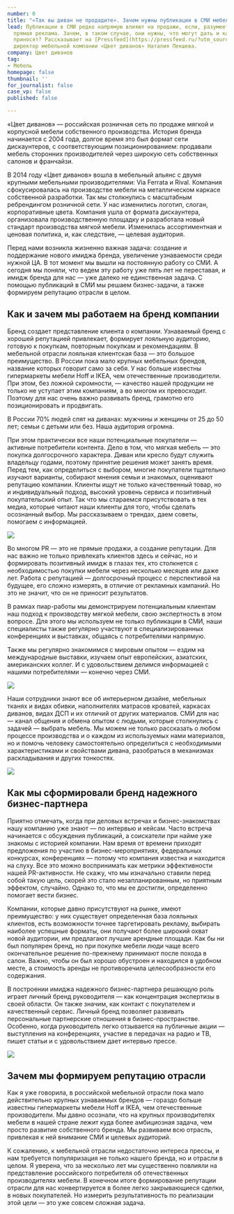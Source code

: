 ```yaml
---
number: 0
title: "«Так вы диван не продадите». Зачем нужны публикации в СМИ мебельной компании"
lead: Публикации в СМИ редко напрямую влияют на продажи, если, разумеется, это не
  прямая реклама. Зачем, в таком случае, они нужны, что могут дать и какую выгоду
  приносят? Рассказывает на [Pressfeed](https://pressfeed.ru/?utm_source=news&utm_medium=intro&utm_campaign=lead&utm_content=tak-vy-divan-ne-prodadite-zachem-nuzhny-publikacii-v-smi-mebelnoj-kompanii)
  директор мебельной компании «Цвет диванов» Наталия Пекшева.
company: Цвет диванов
tag:
- Мебель
homepage: false
thumbnail: ''
for_journalist: false
case_vp: false
published: false

---
```

«Цвет диванов» — российская розничная сеть по продаже мягкой и корпусной мебели собственного производства. История бренда начинается с 2004 года, долгое время это был формат сети дискаунтеров, с соответствующим позиционированием: продавали мебель сторонних производителей через широкую сеть собственных салонов и франчайзи.

В 2014 году «Цвет диванов» вошла в мебельный альянс с двумя крупными мебельными производителями: Via Ferrata и Rival. Компания сфокусировалась на производстве мебели на металлическом каркасе собственной разработки. Так мы столкнулись с масштабным ребрендингом розничной сети. У нас изменились логотип, слоган, корпоративные цвета. Компания ушла от формата дискаунтера, организовала производственную площадку и разработала новый стандарт производства мягкой мебели. Изменилась ассортиментная и ценовая политика, и, как следствие, — целевая аудитория.

Перед нами возникла жизненно важная задача: создание и поддержание нового имиджа бренда, увеличение узнаваемости среди нужной ЦА. В тот момент мы вышли на постоянную работу со СМИ. А сегодня мы поняли, что ведем эту работу уже пять лет не переставая, и имидж бренда для нас — уже далеко не единственная задача. С помощью публикаций в СМИ мы решаем бизнес-задачи, а также формируем репутацию отрасли в целом.

## Как и зачем мы работаем на бренд компании

Бренд создает представление клиента о компании. Узнаваемый бренд с хорошей репутацией привлекает, формирует лояльную аудиторию, готовую к покупкам, повторным покупкам и рекомендациям. В мебельной отрасли лояльная клиентская база — это большое преимущество. В России пока мало крупных мебельных брендов, название которых говорит само за себя. У нас больше известны гипермаркеты мебели Hoff и IKEA, чем отечественные производители. При этом, без ложной скромности, — качество нашей продукции не только не уступает этим компаниям, а во многом их превосходит. Поэтому для нас очень важно развивать бренд, грамотно его позиционировать и продвигать.

В России 70% людей спят на диванах: мужчины и женщины от 25 до 50 лет; семьи с детьми или без. Наша аудитория огромна.

При этом практически все наши потенциальные покупатели — активные потребители контента. Дело в том, что мягкая мебель — это покупка долгосрочного характера. Диван или кресло будут служить владельцу годами, поэтому принятие решения может занять время. Перед тем, как определиться с выбором, многие покупатели тщательно изучают варианты, собирают мнения семьи и знакомых, оценивают репутацию компании. Клиенты ищут не только качественный товар, но и индивидуальный подход, высокий уровень сервиса и позитивный покупательский опыт. Так что мы стараемся присутствовать в тех медиа, которые читают наши клиенты для того, чтобы сделать осознанный выбор. Мы рассказываем о трендах, даем советы, помогаем с информацией.

![](../assets/uploads/divan_evaru.jpg)

Во многом PR — это не прямые продажи, а создание репутации. Для нас важно не только привлекать клиентов здесь и сейчас, но и формировать позитивный имидж в глазах тех, кто столкнется с необходимостью покупки мебели через несколько месяцев или даже лет. Работа с репутацией — долгосрочный процесс с перспективой на будущее, его сложно измерять, в отличие от рекламных кампаний. Но это не значит, что он не приносит результатов.

В рамках пиар-работы мы демонстрируем потенциальным клиентам наш подход к производству мягкой мебели, свою экспертность в этом вопросе. Для этого мы используем не только публикации в СМИ, наши специалисты также регулярно участвуют в специализированных конференциях и выставках, общаясь с потребителями напрямую.

Также мы регулярно знакомимся с мировым опытом — ездим на международные выставки, изучаем опыт европейских, азиатских, американских коллег. И с удовольствием делимся информацией с нашими потребителями — конечно через СМИ.

![](../assets/uploads/divan_marie_claire-1.jpg)

Наши сотрудники знают все об интерьерном дизайне, мебельных тканях и видах обивки, наполнителях матрасов кроватей, каркасах диванов, видах ДСП и их отличий от других материалов. СМИ для нас — канал общения и обмена опытом с людьми, которые столкнулись с задачей — выбрать мебель. Мы можем не только рассказать о любом процессе производства и о каждом из используемых нами материалов, но и помочь человеку самостоятельно определиться с необходимыми характеристиками и свойствами дивана, разобраться в механизмах раскладывания и других тонкостях.

![](../assets/uploads/divan_new_retail.jpg)

## Как мы сформировали бренд надежного бизнес-партнера

Приятно отмечать, когда при деловых встречах и бизнес-знакомствах нашу компанию уже знают — по интервью и кейсам. Часто встреча начинается с обсуждения публикаций, а соискатели при найме уже знакомы с историей компании. Нам время от времени приходят предложения по участию в бизнес-мероприятиях, федеральных конкурсах, конференциях — потому что компания известна и находится на слуху. Все это можно воспринимать как метрики эффективности нашей PR-активности. Не скажу, что мы изначально ставили перед собой такую цель, скорей это стало незапланированным, но приятным эффектом, случайно. Однако то, что мы ее достигли, определенно помогает вести бизнес.

Компании, которые давно присутствуют на рынке, имеют преимущество: у них существует определенная база лояльных клиентов, есть возможности точнее таргетировать рекламу, выбирать наиболее успешные форматы, они получают более широкий охват новой аудитории, им предлагают лучшие арендные площади. Как бы ни был популярен бренд, но при покупке мебели люди чаще всего окончательное решение по-прежнему принимают после похода в салон. Важно, чтобы он был хорошо обустроен и находился в удобном месте, а стоимость аренды не противоречила целесообразности его содержания.

В построении имиджа надежного бизнес-партнера решающую роль играет личный бренд руководителя — как концентрация экспертизы в своей области. Он также значим, как контакт с покупателем и качественный сервис. Личный бренд позволяет развивать персональные партнерские отношения в бизнес-пространстве. Особенно, когда руководитель легко отзывается на публичные акции — выступления на конференциях, участие в передачах на радио и ТВ, пишет статьи и с удовольствием дает интервью прессе.

![](../assets/uploads/divan_rbc.jpg)

## Зачем мы формируем репутацию отрасли

Как я уже говорила, в российской мебельной отрасли пока мало действительно крупных узнаваемых брендов — гораздо больше известны гипермаркеты мебели Hoff и IKEA, чем отечественные производители. Мы давно осознали, что на крупных производителях мебели в нашей стране лежит куда более амбициозная задача, чем просто развитие собственного бренда. Мы развиваем всю отрасль, привлекая к ней внимание СМИ и целевых аудиторий.

К сожалению, к мебельной отрасли недостаточно интереса прессы, и нам требуется популяризация не только нашего бренда, но и отрасли в целом. Я уверена, что за несколько лет мы существенно повлияли на представление российского потребителя об отечественных производителях мебели. В конечном итоге формирование репутации отрасли для нас конвертируется в более легко закрывающиеся сделки, в новых покупателей. Но измерить результативность по реализации этой цели — это уже совсем сложная задача.